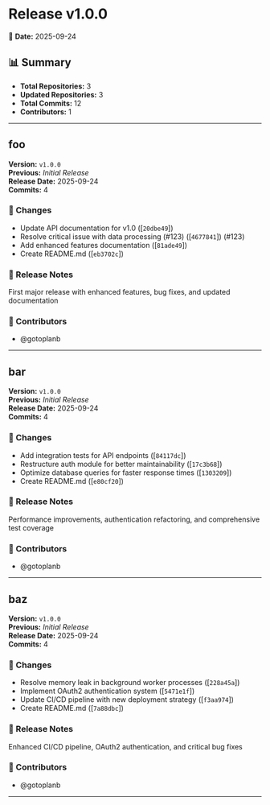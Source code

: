 # Release v1.0.0

📅 **Date:** 2025-09-24

## 📊 Summary

- **Total Repositories:** 3
- **Updated Repositories:** 3
- **Total Commits:** 12
- **Contributors:** 1

---

## foo

**Version:** `v1.0.0`  
**Previous:** *Initial Release*  
**Release Date:** 2025-09-24  
**Commits:** 4  

### 🎯 Changes

- Update API documentation for v1.0 ([`20dbe49`]) 
- Resolve critical issue with data processing (#123) ([`4677841`]) (#123)
- Add enhanced features documentation ([`81ade49`]) 
- Create README.md ([`eb3702c`]) 

### 📝 Release Notes

First major release with enhanced features, bug fixes, and updated documentation

### 👥 Contributors
- @gotoplanb


---
## bar

**Version:** `v1.0.0`  
**Previous:** *Initial Release*  
**Release Date:** 2025-09-24  
**Commits:** 4  

### 🎯 Changes

- Add integration tests for API endpoints ([`84117dc`]) 
- Restructure auth module for better maintainability ([`17c3b68`]) 
- Optimize database queries for faster response times ([`1303209`]) 
- Create README.md ([`e80cf20`]) 

### 📝 Release Notes

Performance improvements, authentication refactoring, and comprehensive test coverage

### 👥 Contributors
- @gotoplanb


---
## baz

**Version:** `v1.0.0`  
**Previous:** *Initial Release*  
**Release Date:** 2025-09-24  
**Commits:** 4  

### 🎯 Changes

- Resolve memory leak in background worker processes ([`228a45a`]) 
- Implement OAuth2 authentication system ([`5471e1f`]) 
- Update CI/CD pipeline with new deployment strategy ([`f3aa974`]) 
- Create README.md ([`7a88dbc`]) 

### 📝 Release Notes

Enhanced CI/CD pipeline, OAuth2 authentication, and critical bug fixes

### 👥 Contributors
- @gotoplanb


---
